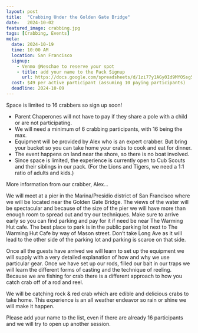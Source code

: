 ```yaml
---
layout: post
title:  "Crabbing Under the Golden Gate Bridge"
date:   2024-10-02
featured_image: crabbing.jpg
tags: [Crabbing, Events]
meta:
  date: 2024-10-19
  time: 10:00 AM
  location: San Francisco
  signup:
    - Venmo @Neschae to reserve your spot
    - title: add your name to the Pack Signup
      url: https://docs.google.com/spreadsheets/d/1zi77y1AGy0Id9MYOSsg5NCdy-mfJqiCNAwo7wz-laF8/edit?gid=0#gid=0
  cost: $49 per active participant (assuming 10 paying participants)
  deadline: 2024-10-09
---
```


Space is limited to 16 crabbers so sign up soon!

* Parent Chaperones will not have to pay if they share a pole with a child or are not participating.
* We will need a minimum of 6 crabbing participants, with 16 being the max.
* Equipment will be provided by Alex who is an expert crabber. But bring your bucket so you can take home your crabs to cook and eat for dinner.
* The event happens on land near the shore, so there is no boat involved.
* Since space is limited, the experience is currently open to Cub Scouts and their siblings in our pack. (For the Lions and Tigers, we need a 1:1 ratio of adults and kids.)

More information from our crabber, Alex...

<!--more-->

We will meet at a pier in the Marina/Presidio district of San Francisco where we will be located near the Golden Gate Bridge. The views of the water will be spectacular and because of the size of the pier we will have more than enough room to spread out and try our techniques. Make sure to arrive early so you can find parking and pay for it if need be near The Warming Hut cafe. The best place to park is in the public parking lot next to The Warming Hut Cafe by way of Mason street. Don’t take Long Ave as it will lead to the other side of the parking lot and parking is scarce on that side.

Once all the guests have arrived we will learn to set up the equipment we will supply with a very detailed explanation of how and why we use particular gear. Once we have set up our rods, filled our bait in our traps we will learn the different forms of casting and the technique of reeling. Because we are fishing for crab there is a different approach to how you catch crab off of a rod and reel.

We will be catching rock & red crab which are edible and delicious crabs to take home. This experience is an all weather endeavor so rain or shine we will make it happen.

Please add your name to the list, even if there are already 16 participants and we will try to open up another session.
